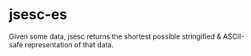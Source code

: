 # jsesc-es
Given some data, jsesc returns the shortest possible stringified &amp; ASCII-safe representation of that data.
